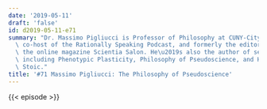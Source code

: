 ```yaml
---
date: '2019-05-11'
draft: 'false'
id: d2019-05-11-e71
summary: "Dr. Massimo Pigliucci is Professor of Philosophy at CUNY-City College, formerly\
  \ co-host of the Rationally Speaking Podcast, and formerly the editor in chief for\
  \ the online magazine Scientia Salon. He\u2019s also the author of several books,\
  \ including Phenotypic Plasticity, Philosophy of Pseudoscience, and How to Be a\
  \ Stoic."
title: '#71 Massimo Pigliucci: The Philosophy of Pseudoscience'
---
```

{{< episode >}}
